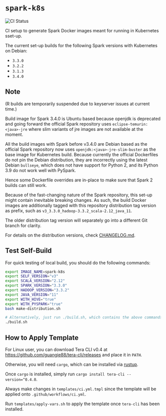 # `spark-k8s`

![CI
Status](https://img.shields.io/github/workflow/status/dsaidgovsg/spark-k8s/CI/master?label=CI&logo=github&style=for-the-badge)

CI setup to generate Spark Docker images meant for running in Kubernetes
sset-up.

The current set-up builds for the following Spark versions with Kubernetes on
Debian:

- `3.3.0`
- `3.2.2`
- `3.1.3`
- `3.4.0`

## Note

(R builds are temporarily suspended due to keyserver issues at current time.)

Build image for Spark 3.4.0 is Ubuntu based because openjdk is deprecated and
going forward the official Spark repository uses `eclipse-temurin:<java>-jre`
where slim variants of jre images are not available at the moment.

All the build images with Spark before v3.4.0 are Debian based as the official 
Spark repository now uses `openjdk:<java>-jre-slim-buster` as the base image 
for Kubernetes build. Because currently the official Dockerfiles do not pin 
the Debian distribution, they are incorrectly using the latest Debian `bullseye`,
which does not have support for Python 2, and its Python 3.9 do not work well 
with PySpark.

Hence some Dockerfile overrides are in-place to make sure that Spark 2 builds
can still work.

Because of the fast-changing nature of the Spark repository, this set-up might
contain inevitable breaking changes. As such, the build Docker images are
additionally tagged with this repository distribution tag version as prefix,
such as `v3_3.3.0_hadoop-3.3.2_scala-2.12_java_11`.

The older distribution tag version will separately go into a different Git
branch for clarity.

For details on the distribution versions, check [CHANGELOG.md](CHANGELOG.md).

## Test Self-Build

For quick testing of local build, you should do the following commands:

```bash
export IMAGE_NAME=spark-k8s
export SELF_VERSION="v3"
export SCALA_VERSION="2.12"
export SPARK_VERSION="3.3.0"
export HADOOP_VERSION="3.3.2"
export JAVA_VERSION="11"
export WITH_HIVE="true"
export WITH_PYSPARK="true"
bash make-distribution.sh

# Alternatively, just run ./build.sh, which contains the above commands
./build.sh
```

## How to Apply Template

For Linux user, you can download Tera CLI v0.4 at
<https://github.com/guangie88/tera-cli/releases> and place it in `PATH`.

Otherwise, you will need `cargo`, which can be installed via
[rustup](https://rustup.rs/).

Once `cargo` is installed, simply run `cargo install tera-cli --version=^0.4.0`.

Always make changes in `templates/ci.yml.tmpl` since the template will be
applied onto `.github/workflows/ci.yml`.

Run `templates/apply-vars.sh` to apply the template once `tera-cli` has been
installed.
